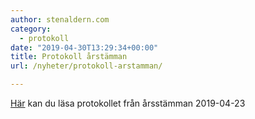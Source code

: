 ```yaml
---
author: stenaldern.com
category:
  - protokoll
date: "2019-04-30T13:29:34+00:00"
title: Protokoll årstämman
url: /nyheter/protokoll-arstamman/

---
```

[Här](/wp-content/uploads/2019/04/protokoll_arsmotet_20190423.pdf) kan du läsa protokollet från årsstämman 2019-04-23
